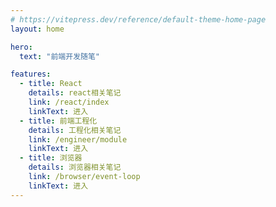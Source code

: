 ```yaml
---
# https://vitepress.dev/reference/default-theme-home-page
layout: home

hero:
  text: "前端开发随笔"

features:
  - title: React
    details: react相关笔记
    link: /react/index
    linkText: 进入
  - title: 前端工程化
    details: 工程化相关笔记
    link: /engineer/module
    linkText: 进入
  - title: 浏览器
    details: 浏览器相关笔记
    link: /browser/event-loop
    linkText: 进入
---
```

